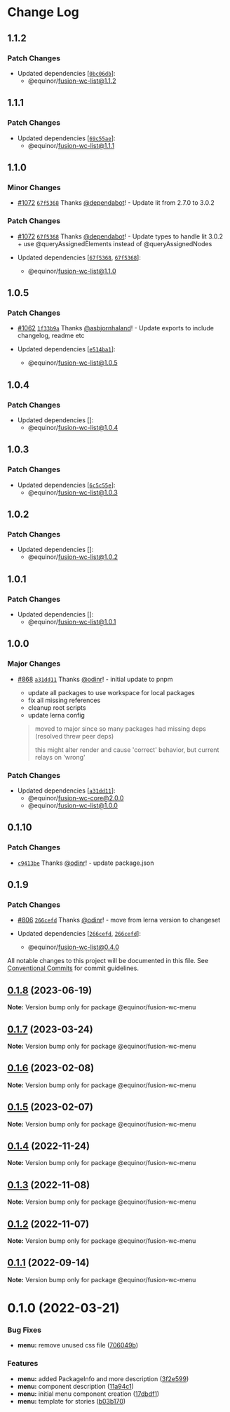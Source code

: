# Change Log

## 1.1.2

### Patch Changes

- Updated dependencies [[`0bc06db`](https://github.com/equinor/fusion-web-components/commit/0bc06dbf003e078bf73bf191a0de429ad443f836)]:
  - @equinor/fusion-wc-list@1.1.2

## 1.1.1

### Patch Changes

- Updated dependencies [[`69c55ae`](https://github.com/equinor/fusion-web-components/commit/69c55ae9d183c841470ddddafb29c337643ec04a)]:
  - @equinor/fusion-wc-list@1.1.1

## 1.1.0

### Minor Changes

- [#1072](https://github.com/equinor/fusion-web-components/pull/1072) [`67f5368`](https://github.com/equinor/fusion-web-components/commit/67f5368005022dad3c103cc1673e352d6efd65e0) Thanks [@dependabot](https://github.com/apps/dependabot)! - Update lit from 2.7.0 to 3.0.2

### Patch Changes

- [#1072](https://github.com/equinor/fusion-web-components/pull/1072) [`67f5368`](https://github.com/equinor/fusion-web-components/commit/67f5368005022dad3c103cc1673e352d6efd65e0) Thanks [@dependabot](https://github.com/apps/dependabot)! - Update types to handle lit 3.0.2 + use @queryAssignedElements instead of @queryAssignedNodes

- Updated dependencies [[`67f5368`](https://github.com/equinor/fusion-web-components/commit/67f5368005022dad3c103cc1673e352d6efd65e0), [`67f5368`](https://github.com/equinor/fusion-web-components/commit/67f5368005022dad3c103cc1673e352d6efd65e0)]:
  - @equinor/fusion-wc-list@1.1.0

## 1.0.5

### Patch Changes

- [#1062](https://github.com/equinor/fusion-web-components/pull/1062) [`1f33b9a`](https://github.com/equinor/fusion-web-components/commit/1f33b9a1b6a178ab22a3085213c8618ca91f71d4) Thanks [@asbjornhaland](https://github.com/asbjornhaland)! - Update exports to include changelog, readme etc

- Updated dependencies [[`e514ba1`](https://github.com/equinor/fusion-web-components/commit/e514ba11f3cfcdea293e1ad94ea6c8d01e7ffd16)]:
  - @equinor/fusion-wc-list@1.0.5

## 1.0.4

### Patch Changes

- Updated dependencies []:
  - @equinor/fusion-wc-list@1.0.4

## 1.0.3

### Patch Changes

- Updated dependencies [[`6c5c55e`](https://github.com/equinor/fusion-web-components/commit/6c5c55e9af7bfa107b74ce4791a884b1081a6f63)]:
  - @equinor/fusion-wc-list@1.0.3

## 1.0.2

### Patch Changes

- Updated dependencies []:
  - @equinor/fusion-wc-list@1.0.2

## 1.0.1

### Patch Changes

- Updated dependencies []:
  - @equinor/fusion-wc-list@1.0.1

## 1.0.0

### Major Changes

- [#868](https://github.com/equinor/fusion-web-components/pull/868) [`a31dd11`](https://github.com/equinor/fusion-web-components/commit/a31dd11a7b8f5515cc62344849b2ce765861267a) Thanks [@odinr](https://github.com/odinr)! - initial update to pnpm

  - update all packages to use workspace for local packages
  - fix all missing references
  - cleanup root scripts
  - update lerna config

  > moved to major since so many packages had missing deps (resolved threw peer deps)
  >
  > this might alter render and cause 'correct' behavior, but current relays on 'wrong'

### Patch Changes

- Updated dependencies [[`a31dd11`](https://github.com/equinor/fusion-web-components/commit/a31dd11a7b8f5515cc62344849b2ce765861267a)]:
  - @equinor/fusion-wc-core@2.0.0
  - @equinor/fusion-wc-list@1.0.0

## 0.1.10

### Patch Changes

- [`c9413be`](https://github.com/equinor/fusion-web-components/commit/c9413beb02b168de63c2f978f121e80fe1b68614) Thanks [@odinr](https://github.com/odinr)! - update package.json

## 0.1.9

### Patch Changes

- [#806](https://github.com/equinor/fusion-web-components/pull/806) [`266cefd`](https://github.com/equinor/fusion-web-components/commit/266cefd493f898f440ce93e92e79964bbd33be59) Thanks [@odinr](https://github.com/odinr)! - move from lerna version to changeset

- Updated dependencies [[`266cefd`](https://github.com/equinor/fusion-web-components/commit/266cefd493f898f440ce93e92e79964bbd33be59), [`266cefd`](https://github.com/equinor/fusion-web-components/commit/266cefd493f898f440ce93e92e79964bbd33be59)]:
  - @equinor/fusion-wc-list@0.4.0

All notable changes to this project will be documented in this file.
See [Conventional Commits](https://conventionalcommits.org) for commit guidelines.

## [0.1.8](https://github.com/equinor/fusion-web-components/compare/@equinor/fusion-wc-menu@0.1.7...@equinor/fusion-wc-menu@0.1.8) (2023-06-19)

**Note:** Version bump only for package @equinor/fusion-wc-menu

## [0.1.7](https://github.com/equinor/fusion-web-components/compare/@equinor/fusion-wc-menu@0.1.6...@equinor/fusion-wc-menu@0.1.7) (2023-03-24)

**Note:** Version bump only for package @equinor/fusion-wc-menu

## [0.1.6](https://github.com/equinor/fusion-web-components/compare/@equinor/fusion-wc-menu@0.1.5...@equinor/fusion-wc-menu@0.1.6) (2023-02-08)

**Note:** Version bump only for package @equinor/fusion-wc-menu

## [0.1.5](https://github.com/equinor/fusion-web-components/compare/@equinor/fusion-wc-menu@0.1.4...@equinor/fusion-wc-menu@0.1.5) (2023-02-07)

**Note:** Version bump only for package @equinor/fusion-wc-menu

## [0.1.4](https://github.com/equinor/fusion-web-components/compare/@equinor/fusion-wc-menu@0.1.3...@equinor/fusion-wc-menu@0.1.4) (2022-11-24)

**Note:** Version bump only for package @equinor/fusion-wc-menu

## [0.1.3](https://github.com/equinor/fusion-web-components/compare/@equinor/fusion-wc-menu@0.1.2...@equinor/fusion-wc-menu@0.1.3) (2022-11-08)

**Note:** Version bump only for package @equinor/fusion-wc-menu

## [0.1.2](https://github.com/equinor/fusion-web-components/compare/@equinor/fusion-wc-menu@0.1.1...@equinor/fusion-wc-menu@0.1.2) (2022-11-07)

**Note:** Version bump only for package @equinor/fusion-wc-menu

## [0.1.1](https://github.com/equinor/fusion-web-components/compare/@equinor/fusion-wc-menu@0.1.0...@equinor/fusion-wc-menu@0.1.1) (2022-09-14)

**Note:** Version bump only for package @equinor/fusion-wc-menu

# 0.1.0 (2022-03-21)

### Bug Fixes

- **menu:** remove unused css file ([706049b](https://github.com/equinor/fusion-web-components/commit/706049b782a8022737255d78191963c29667c23e))

### Features

- **menu:** added PackageInfo and more description ([3f2e599](https://github.com/equinor/fusion-web-components/commit/3f2e599d3867a6414d5864234ba8795f1200b102))
- **menu:** component description ([11a94c1](https://github.com/equinor/fusion-web-components/commit/11a94c1439a8053b792f06c49e527f926c81907d))
- **menu:** initial menu component creation ([17dbdf1](https://github.com/equinor/fusion-web-components/commit/17dbdf103086a85b98698ad7e5ce9322f80b005a))
- **menu:** template for stories ([b03b170](https://github.com/equinor/fusion-web-components/commit/b03b1703e8dc65a85a2189308a4229f5453897c3))
